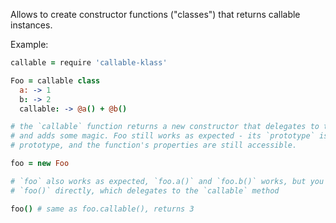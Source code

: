 Allows to create constructor functions ("classes") that returns callable instances.

Example:

```coffee
callable = require 'callable-klass'

Foo = callable class
  a: -> 1
  b: -> 2
  callable: -> @a() + @b()

# the `callable` function returns a new constructor that delegates to the original one
# and adds some magic. Foo still works as expected - its `prototype` is set to the original
# prototype, and the function's properties are still accessible.

foo = new Foo

# `foo` also works as expected, `foo.a()` and `foo.b()` works, but you can also call
# `foo()` directly, which delegates to the `callable` method

foo() # same as foo.callable(), returns 3
```
